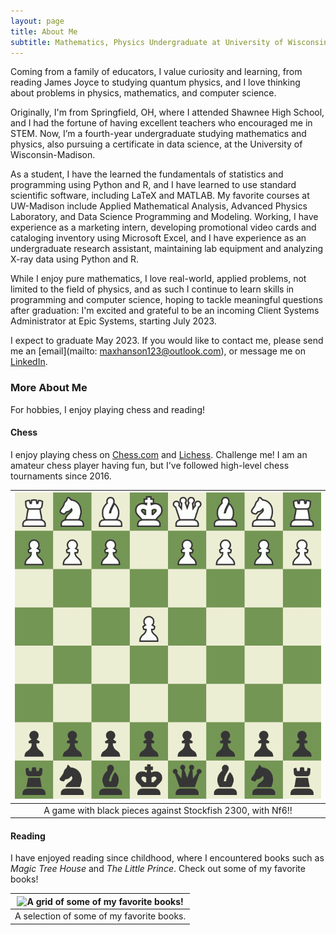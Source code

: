 ```yaml
---
layout: page
title: About Me
subtitle: Mathematics, Physics Undergraduate at University of Wisconsin-Madison
---
```


Coming from a family of educators, I value curiosity and learning, from reading James Joyce to studying quantum physics, and I love thinking about problems in physics, mathematics, and computer science.

Originally, I'm from Springfield, OH, where I attended Shawnee High School, and I had the fortune of having excellent teachers who encouraged me in STEM. Now, I’m a fourth-year undergraduate studying mathematics and physics, also pursuing a certificate in data science, at the University of Wisconsin-Madison.

As a student, I have the learned the fundamentals of statistics and programming using Python and R, and I have learned to use standard scientific software, including LaTeX and MATLAB. My favorite courses at UW-Madison include Applied Mathematical Analysis, Advanced Physics Laboratory, and Data Science Programming and Modeling. Working, I have experience as a marketing intern, developing promotional video cards and cataloging inventory using Microsoft Excel, and I have experience as an undergraduate research assistant, maintaining lab equipment and analyzing X-ray data using Python and R.

While I enjoy pure mathematics, I love real-world, applied problems, not limited to the field of physics, and as such I continue to learn skills in programming and computer science, hoping to tackle meaningful questions after graduation: I'm excited and grateful to be an incoming Client Systems Administrator at Epic Systems, starting July 2023.

I expect to graduate May 2023. If you would like to contact me, please send me an [email](mailto: maxhanson123@outlook.com), or message me on [LinkedIn](https://www.linkedin.com/in/maxwell-hanson/).

### More About Me

For hobbies, I enjoy playing chess and reading!

#### Chess

I enjoy playing chess on [Chess.com](https://www.chess.com/member/ienjoysomechess) and [Lichess](https://lichess.org/@/iEnjoySomeChess). Challenge me! I am an amateur chess player having fun, but I've followed high-level chess tournaments since 2016. 

| ![My Nf6! Chess Game against Stockfish 2300!](/assets/img/Nf6!.gif) |
| :-----------------------------------------------------------------: |
| A game with black pieces against Stockfish 2300, with Nf6!!         |

#### Reading

I have enjoyed reading since childhood, where I encountered books such as _Magic Tree House_ and _The Little Prince_. Check out some of my favorite books!

| ![A grid of some of my favorite books!](/assets/img/book-grid.png) |
| :----------------------------------------------------------------: |
| A selection of some of my favorite books.                          |
